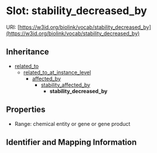 # Slot: stability_decreased_by

URI: [https://w3id.org/biolink/vocab/stability_decreased_by](https://w3id.org/biolink/vocab/stability_decreased_by)




## Inheritance

* [related_to](related_to.md)
    * [related_to_at_instance_level](related_to_at_instance_level.md)
        * [affected_by](affected_by.md)
            * [stability_affected_by](stability_affected_by.md)
                * **stability_decreased_by**



## Properties

 * Range: chemical entity or gene or gene product



## Identifier and Mapping Information





